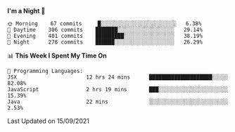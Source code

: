 <!--START_SECTION:waka-->
**I'm a Night 🦉** 

```text
🌞 Morning    67 commits     █░░░░░░░░░░░░░░░░░░░░░░░░   6.38% 
🌆 Daytime    306 commits    ███████░░░░░░░░░░░░░░░░░░   29.14% 
🌃 Evening    401 commits    █████████░░░░░░░░░░░░░░░░   38.19% 
🌙 Night      276 commits    ██████░░░░░░░░░░░░░░░░░░░   26.29%

```


📊 **This Week I Spent My Time On** 

```text
💬 Programming Languages: 
JSX                      12 hrs 24 mins      ████████████████████░░░░░   82.08% 
JavaScript               2 hrs 19 mins       ███░░░░░░░░░░░░░░░░░░░░░░   15.39% 
Java                     22 mins             ░░░░░░░░░░░░░░░░░░░░░░░░░   2.53%

```


 Last Updated on 15/09/2021
<!--END_SECTION:waka-->
